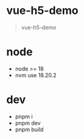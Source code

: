 # vue-h5-demo
> vue-h5-demo

# node
- node >= 18 
- nvm use 18.20.2

# dev
- pnpm i
- pnpm dev
- pnpm build

